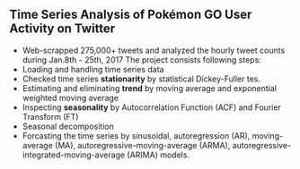 ## Time Series Analysis of Pokémon GO User Activity on Twitter

- Web-scrapped 275,000+ tweets and analyzed the hourly tweet counts during Jan.8th - 25th, 2017
The project consists following steps:
- Loading and handling time series data
- Checked time series **stationarity** by statistical Dickey-Fuller tes.
- Estimating and eliminating **trend** by moving average and exponential weighted moving average
- Inspecting **seasonality** by Autocorrelation Function (ACF) and Fourier Transform (FT)
- Seasonal decomposition
- Forcasting the time series by sinusoidal, autoregression (AR), moving-average (MA), autoregressive-moving-average (ARMA), autoregressive-integrated-moving-average (ARIMA) models.
